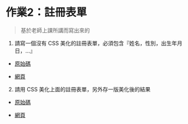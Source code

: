 # 作業2：註冊表單
> 基於老師上課所講而寫出來的

1. 請寫一個沒有 CSS 美化的註冊表單，必須包含『姓名，性別，出生年月日，...』
- [原始碼](https://github.com/HJH60/wp/blob/master/html/註冊畫面/註冊畫面.html)

- [網頁](https://hjh60.github.io/wp/html/註冊畫面/註冊畫面.html)

2. 請用 CSS 美化上面的註冊表單，另外存一版美化後的結果
- [原始碼](https://github.com/HJH60/wp/blob/master/html/註冊畫面/註冊畫面CSS.html)

- [網頁](https://hjh60.github.io/wp/html/註冊畫面/註冊畫面CSS.html)